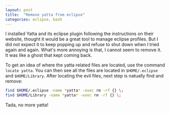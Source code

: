 ```yaml
---
layout: post
title:  "Remove yatta from eclipse"
categories: eclipse, bash
---
```

I installed Yatta and its eclipse plugin following the instructions on their website, thought it would be
a great tool to manage eclipse profiles. But I did not expect it to keep popping up and refuse to shut down
when I tried again and again. What's more annoying is that, I cannot seem to remove it. It was like a ghost
that kept coming back. 

To get an idea of where the yatta related files are located, use the command `locate yatta`. You can then see
all the files are located in `$HOME/.eclipse` and `$HOME/Library`. After locating the evil files, next step is natually
find and remove:

```bash
find $HOME/.eclipse -name *yatta* -exec rm -rf {} \;
find $HOME/Library -name *yatta* -exec rm -rf {} \;
```

Tada, no more yatta!
